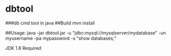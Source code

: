 # dbtool
###db cmd tool  in java
##Build 
mvn install

##Usage: 
  java -jar dbtool.jar -u "jdbc:mysql://mysqlserver/mydatabase" -un myusername -pa mypassword -s "show databases;"

JDK 1.8 Required
